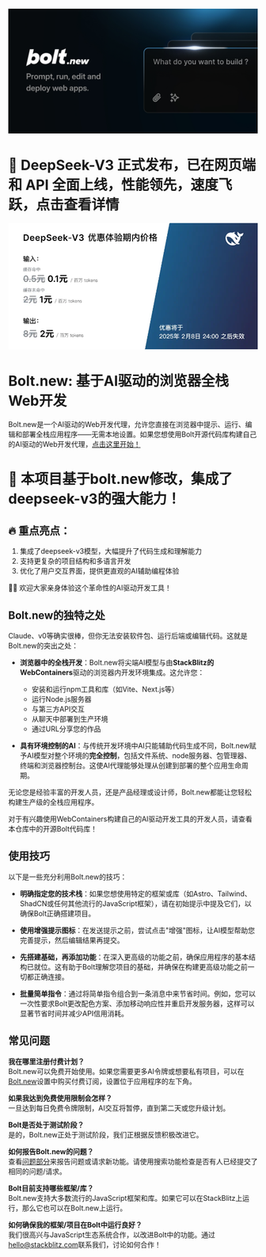 [![Bolt.new: 基于AI驱动的浏览器全栈Web开发](./public/social_preview_index.jpg)](https://bolt.new)

# 🎉 DeepSeek-V3 正式发布，已在网页端和 API 全面上线，性能领先，速度飞跃，点击查看详情

[![DeepSeek-V3 正式发布，已在网页端和 API 全面上线，性能领先，速度飞跃，点击查看详情。](doc/deepseek.png)](https://www.deepseek.com/)

# Bolt.new: 基于AI驱动的浏览器全栈Web开发

Bolt.new是一个AI驱动的Web开发代理，允许您直接在浏览器中提示、运行、编辑和部署全栈应用程序——无需本地设置。如果您想使用Bolt开源代码库构建自己的AI驱动的Web开发代理，[点击这里开始！](./CONTRIBUTING.md)

# 🚀 本项目基于bolt.new修改，集成了deepseek-v3的强大能力！

## 🔥 重点亮点：

1. 集成了deepseek-v3模型，大幅提升了代码生成和理解能力
2. 支持更复杂的项目结构和多语言开发
3. 优化了用户交互界面，提供更直观的AI辅助编程体验

👨‍💻 欢迎大家亲身体验这个革命性的AI驱动开发工具！

## Bolt.new的独特之处

Claude、v0等确实很棒，但你无法安装软件包、运行后端或编辑代码。这就是Bolt.new的突出之处：

- **浏览器中的全栈开发**：Bolt.new将尖端AI模型与由**StackBlitz的WebContainers**驱动的浏览器内开发环境集成。这允许您：

  - 安装和运行npm工具和库（如Vite、Next.js等）
  - 运行Node.js服务器
  - 与第三方API交互
  - 从聊天中部署到生产环境
  - 通过URL分享您的作品

- **具有环境控制的AI**：与传统开发环境中AI只能辅助代码生成不同，Bolt.new赋予AI模型对整个环境的**完全控制**，包括文件系统、node服务器、包管理器、终端和浏览器控制台。这使AI代理能够处理从创建到部署的整个应用生命周期。

无论您是经验丰富的开发人员，还是产品经理或设计师，Bolt.new都能让您轻松构建生产级的全栈应用程序。

对于有兴趣使用WebContainers构建自己的AI驱动开发工具的开发人员，请查看本仓库中的开源Bolt代码库！

## 使用技巧

以下是一些充分利用Bolt.new的技巧：

- **明确指定您的技术栈**：如果您想使用特定的框架或库（如Astro、Tailwind、ShadCN或任何其他流行的JavaScript框架），请在初始提示中提及它们，以确保Bolt正确搭建项目。

- **使用增强提示图标**：在发送提示之前，尝试点击"增强"图标，让AI模型帮助您完善提示，然后编辑结果再提交。

- **先搭建基础，再添加功能**：在深入更高级的功能之前，确保应用程序的基本结构已就位。这有助于Bolt理解您项目的基础，并确保在构建更高级功能之前一切都正确连接。

- **批量简单指令**：通过将简单指令组合到一条消息中来节省时间。例如，您可以一次性要求Bolt更改配色方案、添加移动响应性并重启开发服务器，这样可以显著节省时间并减少API信用消耗。

## 常见问题

**我在哪里注册付费计划？**  
Bolt.new可以免费开始使用。如果您需要更多AI令牌或想要私有项目，可以在[Bolt.new](https://bolt.new)设置中购买付费订阅，设置位于应用程序的左下角。

**如果我达到免费使用限制会怎样？**  
一旦达到每日免费令牌限制，AI交互将暂停，直到第二天或您升级计划。

**Bolt是否处于测试阶段？**  
是的，Bolt.new正处于测试阶段，我们正根据反馈积极改进它。

**如何报告Bolt.new的问题？**  
查看[问题部分](https://github.com/stackblitz/bolt.new/issues)来报告问题或请求新功能。请使用搜索功能检查是否有人已经提交了相同的问题/请求。

**Bolt目前支持哪些框架/库？**  
Bolt.new支持大多数流行的JavaScript框架和库。如果它可以在StackBlitz上运行，那么它也可以在Bolt.new上运行。

**如何确保我的框架/项目在Bolt中运行良好？**  
我们很高兴与JavaScript生态系统合作，以改进Bolt中的功能。通过[hello@stackblitz.com](mailto:hello@stackblitz.com)联系我们，讨论如何合作！
